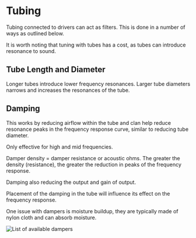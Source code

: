 # Tubing

Tubing connected to drivers can act as filters. This is done in a number of ways as outlined below.

It is worth noting that tuning with tubes has a cost, as tubes can introduce resonance to sound.

## Tube Length and Diameter

Longer tubes introduce lower frequency resonances. Larger tube diameters narrows and increases the resonances of the tube.

## Damping

This works by reducing airflow within the tube and clan help reduce resonance peaks in the frequency response curve, similar to reducing tube diameter. 

Only effective for high and mid frequencies.

Damper density = damper resistance or acoustic ohms. The greater the density (resistance), the greater the reduction in peaks of the frequency response.

Damping also reducing the output and gain of output.

Placement of the damping in the tube will influence its effect on the frequency response.

One issue with dampers is moisture buildup, they are typically made of nylon cloth and can absorb moisture.

![List of available dampers](https://ae01.alicdn.com/kf/HTB18jptNlLoK1RjSZFuq6xn0XXaR/2PCS-Balanced-Armature-Damping-Damper-Plugs-filters-Knowles-Acoustic-Dampers-for-Shure-Se215-se315-se425-se535.jpg_960x960.jpg)